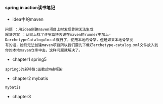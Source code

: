 #### spring in action读书笔记

* idea中的maven

```
问题 ：用idea创建maven项目上时发现骨架无法生成
解决方案 ：从网上找了许多篇博客说在maven的runner中加上-DarchetypeCatalog=local就行了，使用本地的骨架，但是如果本地骨架没
有的话，始终无法创建maven项目所以我们要先下载好archetype-catalog.xml文件放入到你的本地maven仓库中去，这样问题就解决了。

```

* chapter1 spring5

```
spring5的新特性:函数式Web框架

```

* chapter2 mybatis

```
mybatis
```

* chapter3
